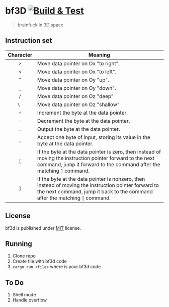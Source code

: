 # bf3D [![Build & Test](https://github.com/ivabus/bf3d/actions/workflows/rust.yml/badge.svg)](https://github.com/ivabus/bf3d/actions/workflows/rust.yml)
> brainfuck in 3D space

## Instruction set

| Character | Meaning                                                                                                                                                                             |
|:---------:|-------------------------------------------------------------------------------------------------------------------------------------------------------------------------------------|
|    `>`    | Move data pointer on Ox "to right".                                                                                                                                                 |
|    `<`    | Move data pointer on Ox "to left".                                                                                                                                                  |
|    `^`    | Move data pointer on Oy "up".                                                                                                                                                       |
|    `_`    | Move data pointer on Oy "down".                                                                                                                                                     |
|    `/`    | Move data pointer on Oz "deep"                                                                                                                                                      |
|   `\ `    | Move data pointer on Oz "shallow"                                                                                                                                                   |
|    `+`    | Increment the byte at the data pointer.                                                                                                                                             |
|    `-`    | Decrement the byte at the data pointer.                                                                                                                                             |
|    `.`    | Output the byte at the data pointer.                                                                                                                                                |
|    `,`    | Accept one byte of input, storing its value in the byte at the data pointer.                                                                                                        |
|    `[`    | If the byte at the data pointer is zero, then instead of moving the instruction pointer forward to the next command, jump it forward to the command after the matching `]` command. |
|    `]`    | If the byte at the data pointer is nonzero, then instead of moving the instruction pointer forward to the next command, jump it back to the command after the matching `[` command. |

## License

bf3d is published under [MIT](./LICENSE) license.

## Running

1. Clone repo
2. Create file with bf3d code
3. `cargo run <file>` where <file> is your bf3d code

## To Do

1. Shell mode
2. Handle overflow